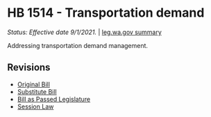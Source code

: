 # HB 1514 - Transportation demand
*Status: Effective date 9/1/2021.* | [leg.wa.gov summary](https://app.leg.wa.gov/billsummary?BillNumber=1514&Year=2021)

Addressing transportation demand management.

## Revisions
* [Original Bill](1/)
* [Substitute Bill](S/)
* [Bill as Passed Legislature](S.PL/)
* [Session Law](S.SL/)